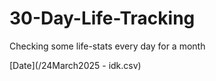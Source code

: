 # 30-Day-Life-Tracking
Checking some life-stats every day for a month

[Date](/24March2025 - idk.csv)

